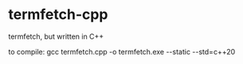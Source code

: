 # termfetch-cpp
termfetch, but written in C++

to compile:
  gcc termfetch.cpp -o termfetch.exe --static --std=c++20
